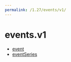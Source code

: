 ```yaml
---
permalink: /1.27/events/v1/
---
```


# events.v1



* [event](event.md)
* [eventSeries](eventSeries.md)